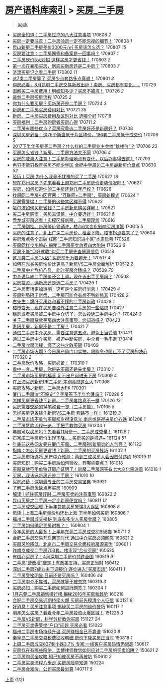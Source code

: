 [房产语料库索引](../../README.md)  > [买房_二手房](买房_二手房.md)
====
> [back](../README.md)

- [买房全知道：二手房过户的八大注意事项](http://jkwz.applinzi.com/ittc/6999459405844972560.html#%E4%B9%B0%E6%88%BF%E5%85%A8%E7%9F%A5%E9%81%93%EF%BC%9A%E4%BA%8C%E6%89%8B%E6%88%BF%E8%BF%87%E6%88%B7%E7%9A%84%E5%85%AB%E5%A4%A7%E6%B3%A8%E6%84%8F%E4%BA%8B%E9%A1%B9) 170808 *2* 
- [买房一定要注意！二手房验房一定不能忽视的细节！](http://jkwz.applinzi.com/ittc/6999401227782456336.html#%E4%B9%B0%E6%88%BF%E4%B8%80%E5%AE%9A%E8%A6%81%E6%B3%A8%E6%84%8F%EF%BC%81%E4%BA%8C%E6%89%8B%E6%88%BF%E9%AA%8C%E6%88%BF%E4%B8%80%E5%AE%9A%E4%B8%8D%E8%83%BD%E5%BF%BD%E8%A7%86%E7%9A%84%E7%BB%86%E8%8A%82%EF%BC%81) 170808 *1* 
- [昆山新房二手房差价3000元/㎡ 买房该怎么选？](http://jkwz.applinzi.com/ittc/6999198359620158480.html#%E6%98%86%E5%B1%B1%E6%96%B0%E6%88%BF%E4%BA%8C%E6%89%8B%E6%88%BF%E5%B7%AE%E4%BB%B73000%E5%85%83%2F%E3%8E%A1+%E4%B9%B0%E6%88%BF%E8%AF%A5%E6%80%8E%E4%B9%88%E9%80%89%EF%BC%9F) 170807 *15* 
- [买房要注意：二手房网签和备案是一回事吗？](http://jkwz.applinzi.com/ittc/6999104674450637841.html#%E4%B9%B0%E6%88%BF%E8%A6%81%E6%B3%A8%E6%84%8F%EF%BC%9A%E4%BA%8C%E6%89%8B%E6%88%BF%E7%BD%91%E7%AD%BE%E5%92%8C%E5%A4%87%E6%A1%88%E6%98%AF%E4%B8%80%E5%9B%9E%E4%BA%8B%E5%90%97%EF%BC%9F) 170807 *1* 
- [二手房砍价5大妙招 这样买房才更省钱！](http://jkwz.applinzi.com/ittc/6997637326766081040.html#%E4%BA%8C%E6%89%8B%E6%88%BF%E7%A0%8D%E4%BB%B75%E5%A4%A7%E5%A6%99%E6%8B%9B+%E8%BF%99%E6%A0%B7%E4%B9%B0%E6%88%BF%E6%89%8D%E6%9B%B4%E7%9C%81%E9%92%B1%EF%BC%81) 170803 *2* 
- [第一次在襄阳买房，到底买新房还是二手房？](http://jkwz.applinzi.com/ittc/6997622992530834449.html#%E7%AC%AC%E4%B8%80%E6%AC%A1%E5%9C%A8%E8%A5%84%E9%98%B3%E4%B9%B0%E6%88%BF%EF%BC%8C%E5%88%B0%E5%BA%95%E4%B9%B0%E6%96%B0%E6%88%BF%E8%BF%98%E6%98%AF%E4%BA%8C%E6%89%8B%E6%88%BF%EF%BC%9F) 170803 *7* 
- [济漂买房记之看二手房](http://jkwz.applinzi.com/ittc/6997135817984967697.html#%E6%B5%8E%E6%BC%82%E4%B9%B0%E6%88%BF%E8%AE%B0%E4%B9%8B%E7%9C%8B%E4%BA%8C%E6%89%8B%E6%88%BF) 170802 *11* 
- [这7类二手房算了 买房少点套路多点真诚！](http://jkwz.applinzi.com/ittc/6996759861466235920.html#%E8%BF%997%E7%B1%BB%E4%BA%8C%E6%89%8B%E6%88%BF%E7%AE%97%E4%BA%86+%E4%B9%B0%E6%88%BF%E5%B0%91%E7%82%B9%E5%A5%97%E8%B7%AF%E5%A4%9A%E7%82%B9%E7%9C%9F%E8%AF%9A%EF%BC%81) 170801 *3* 
- [购房必看，8月昆明二手房交易新政出炉！卖房、买房都有变化……](http://jkwz.applinzi.com/ittc/6995517898347774993.html#%E8%B4%AD%E6%88%BF%E5%BF%85%E7%9C%8B%EF%BC%8C8%E6%9C%88%E6%98%86%E6%98%8E%E4%BA%8C%E6%89%8B%E6%88%BF%E4%BA%A4%E6%98%93%E6%96%B0%E6%94%BF%E5%87%BA%E7%82%89%EF%BC%81%E5%8D%96%E6%88%BF%E3%80%81%E4%B9%B0%E6%88%BF%E9%83%BD%E6%9C%89%E5%8F%98%E5%8C%96%E2%80%A6%E2%80%A6) 170729  
- [图解买二手房费用！明细知多少？买房不被坑！](http://jkwz.applinzi.com/ittc/6994346300764849168.html#%E5%9B%BE%E8%A7%A3%E4%B9%B0%E4%BA%8C%E6%89%8B%E6%88%BF%E8%B4%B9%E7%94%A8%EF%BC%81%E6%98%8E%E7%BB%86%E7%9F%A5%E5%A4%9A%E5%B0%91%EF%BC%9F%E4%B9%B0%E6%88%BF%E4%B8%8D%E8%A2%AB%E5%9D%91%EF%BC%81) 170726 *2* 
- [最新二手房买房流程](http://jkwz.applinzi.com/ittc/6994245137306485777.html#%E6%9C%80%E6%96%B0%E4%BA%8C%E6%89%8B%E6%88%BF%E4%B9%B0%E6%88%BF%E6%B5%81%E7%A8%8B) 170725 *2* 
- [你为什么要买房？买新房还是二手房？](http://jkwz.applinzi.com/ittc/6993870056357102608.html#%E4%BD%A0%E4%B8%BA%E4%BB%80%E4%B9%88%E8%A6%81%E4%B9%B0%E6%88%BF%EF%BC%9F%E4%B9%B0%E6%96%B0%E6%88%BF%E8%BF%98%E6%98%AF%E4%BA%8C%E6%89%8B%E6%88%BF%EF%BC%9F) 170724 *3* 
- [新房和二手房买房费用对比](http://jkwz.applinzi.com/ittc/6992814914316796944.html#%E6%96%B0%E6%88%BF%E5%92%8C%E4%BA%8C%E6%89%8B%E6%88%BF%E4%B9%B0%E6%88%BF%E8%B4%B9%E7%94%A8%E5%AF%B9%E6%AF%94) 170721 *35* 
- [新房、二手房买房费用及区别对比 选哪个好](http://jkwz.applinzi.com/ittc/6991515029374239760.html#%E6%96%B0%E6%88%BF%E3%80%81%E4%BA%8C%E6%89%8B%E6%88%BF%E4%B9%B0%E6%88%BF%E8%B4%B9%E7%94%A8%E5%8F%8A%E5%8C%BA%E5%88%AB%E5%AF%B9%E6%AF%94+%E9%80%89%E5%93%AA%E4%B8%AA%E5%A5%BD) 170718  
- [买房福利：二手房购房者买房心得](http://jkwz.applinzi.com/ittc/6989146619583661073.html#%E4%B9%B0%E6%88%BF%E7%A6%8F%E5%88%A9%EF%BC%9A%E4%BA%8C%E6%89%8B%E6%88%BF%E8%B4%AD%E6%88%BF%E8%80%85%E4%B9%B0%E6%88%BF%E5%BF%83%E5%BE%97) 170711 *2* 
- [二手房有哪些优点？买房究竟选二手房好还是新房好？](http://jkwz.applinzi.com/ittc/6987941845295170565.html#%E4%BA%8C%E6%89%8B%E6%88%BF%E6%9C%89%E5%93%AA%E4%BA%9B%E4%BC%98%E7%82%B9%EF%BC%9F%E4%B9%B0%E6%88%BF%E7%A9%B6%E7%AB%9F%E9%80%89%E4%BA%8C%E6%89%8B%E6%88%BF%E5%A5%BD%E8%BF%98%E6%98%AF%E6%96%B0%E6%88%BF%E5%A5%BD%EF%BC%9F) 170708  
- [深圳买房必备：这76个新盘低于片区均价，186套二手房低于成交价](http://jkwz.applinzi.com/ittc/6987237308494251013.html#%E6%B7%B1%E5%9C%B3%E4%B9%B0%E6%88%BF%E5%BF%85%E5%A4%87%EF%BC%9A%E8%BF%9976%E4%B8%AA%E6%96%B0%E7%9B%98%E4%BD%8E%E4%BA%8E%E7%89%87%E5%8C%BA%E5%9D%87%E4%BB%B7%EF%BC%8C186%E5%A5%97%E4%BA%8C%E6%89%8B%E6%88%BF%E4%BD%8E%E4%BA%8E%E6%88%90%E4%BA%A4%E4%BB%B7) 170706 *5* 
- [2017下半年买房买二手房？什么样的二手房业主会给“跳楼价”？](http://jkwz.applinzi.com/ittc/6987121915427554321.html#2017%E4%B8%8B%E5%8D%8A%E5%B9%B4%E4%B9%B0%E6%88%BF%E4%B9%B0%E4%BA%8C%E6%89%8B%E6%88%BF%EF%BC%9F%E4%BB%80%E4%B9%88%E6%A0%B7%E7%9A%84%E4%BA%8C%E6%89%8B%E6%88%BF%E4%B8%9A%E4%B8%BB%E4%BC%9A%E7%BB%99%E2%80%9C%E8%B7%B3%E6%A5%BC%E4%BB%B7%E2%80%9D%EF%BC%9F) 170706 *23* 
- [买房怎么省钱？新房、二手房方法大不同](http://jkwz.applinzi.com/ittc/6987092567374955536.html#%E4%B9%B0%E6%88%BF%E6%80%8E%E4%B9%88%E7%9C%81%E9%92%B1%EF%BC%9F%E6%96%B0%E6%88%BF%E3%80%81%E4%BA%8C%E6%89%8B%E6%88%BF%E6%96%B9%E6%B3%95%E5%A4%A7%E4%B8%8D%E5%90%8C) 170706 *4* 
- [买房的威海人注意！二手房办理地点有变化，以后办事得去这儿](http://jkwz.applinzi.com/ittc/6986084845259064325.html#%E4%B9%B0%E6%88%BF%E7%9A%84%E5%A8%81%E6%B5%B7%E4%BA%BA%E6%B3%A8%E6%84%8F%EF%BC%81%E4%BA%8C%E6%89%8B%E6%88%BF%E5%8A%9E%E7%90%86%E5%9C%B0%E7%82%B9%E6%9C%89%E5%8F%98%E5%8C%96%EF%BC%8C%E4%BB%A5%E5%90%8E%E5%8A%9E%E4%BA%8B%E5%BE%97%E5%8E%BB%E8%BF%99%E5%84%BF) 170703  
- [再穷不能穷教育买房不能少学区 合肥中学周边二手房最新房价盘点](http://jkwz.applinzi.com/ittc/6985007510061581317.html#%E5%86%8D%E7%A9%B7%E4%B8%8D%E8%83%BD%E7%A9%B7%E6%95%99%E8%82%B2%E4%B9%B0%E6%88%BF%E4%B8%8D%E8%83%BD%E5%B0%91%E5%AD%A6%E5%8C%BA+%E5%90%88%E8%82%A5%E4%B8%AD%E5%AD%A6%E5%91%A8%E8%BE%B9%E4%BA%8C%E6%89%8B%E6%88%BF%E6%9C%80%E6%96%B0%E6%88%BF%E4%BB%B7%E7%9B%98%E7%82%B9) 170630 *52* 
- [经历丨买房 为什么我毫不犹豫的买了二手房](http://jkwz.applinzi.com/ittc/6983793974056584196.html#%E7%BB%8F%E5%8E%86%E4%B8%A8%E4%B9%B0%E6%88%BF+%E4%B8%BA%E4%BB%80%E4%B9%88%E6%88%91%E6%AF%AB%E4%B8%8D%E7%8A%B9%E8%B1%AB%E7%9A%84%E4%B9%B0%E4%BA%86%E4%BA%8C%E6%89%8B%E6%88%BF) 170627 *18* 
- [想在郑州买房？先来看看上周郑州二手房房价走势情况吧！](http://jkwz.applinzi.com/ittc/6983781991513064452.html#%E6%83%B3%E5%9C%A8%E9%83%91%E5%B7%9E%E4%B9%B0%E6%88%BF%EF%BC%9F%E5%85%88%E6%9D%A5%E7%9C%8B%E7%9C%8B%E4%B8%8A%E5%91%A8%E9%83%91%E5%B7%9E%E4%BA%8C%E6%89%8B%E6%88%BF%E6%88%BF%E4%BB%B7%E8%B5%B0%E5%8A%BF%E6%83%85%E5%86%B5%E5%90%A7%EF%BC%81) 170627  
- [买房，如何知道你的二手房还剩几年产权？](http://jkwz.applinzi.com/ittc/6983513167379301380.html#%E4%B9%B0%E6%88%BF%EF%BC%8C%E5%A6%82%E4%BD%95%E7%9F%A5%E9%81%93%E4%BD%A0%E7%9A%84%E4%BA%8C%E6%89%8B%E6%88%BF%E8%BF%98%E5%89%A9%E5%87%A0%E5%B9%B4%E4%BA%A7%E6%9D%83%EF%BC%9F) 170626  
- [找房网二手房小区官网：“互联网+二手房”，买房新模式](http://jkwz.applinzi.com/ittc/6982799528108229636.html#%E6%89%BE%E6%88%BF%E7%BD%91%E4%BA%8C%E6%89%8B%E6%88%BF%E5%B0%8F%E5%8C%BA%E5%AE%98%E7%BD%91%EF%BC%9A%E2%80%9C%E4%BA%92%E8%81%94%E7%BD%91%2B%E4%BA%8C%E6%89%8B%E6%88%BF%E2%80%9D%EF%BC%8C%E4%B9%B0%E6%88%BF%E6%96%B0%E6%A8%A1%E5%BC%8F) 170624 *1* 
- [买房需警惕！二手房的这些禁区碰不得](http://jkwz.applinzi.com/ittc/6982037358340736004.html#%E4%B9%B0%E6%88%BF%E9%9C%80%E8%AD%A6%E6%83%95%EF%BC%81%E4%BA%8C%E6%89%8B%E6%88%BF%E7%9A%84%E8%BF%99%E4%BA%9B%E7%A6%81%E5%8C%BA%E7%A2%B0%E4%B8%8D%E5%BE%97) 170622  
- [哈尔滨如何买房省钱？二手房新房购买详解！](http://jkwz.applinzi.com/ittc/6981689291364107269.html#%E5%93%88%E5%B0%94%E6%BB%A8%E5%A6%82%E4%BD%95%E4%B9%B0%E6%88%BF%E7%9C%81%E9%92%B1%EF%BC%9F%E4%BA%8C%E6%89%8B%E6%88%BF%E6%96%B0%E6%88%BF%E8%B4%AD%E4%B9%B0%E8%AF%A6%E8%A7%A3%EF%BC%81) 170621  
- [买二手房感悟：买房需谨慎，中介要选好！](http://jkwz.applinzi.com/ittc/6981632419491742725.html#%E4%B9%B0%E4%BA%8C%E6%89%8B%E6%88%BF%E6%84%9F%E6%82%9F%EF%BC%9A%E4%B9%B0%E6%88%BF%E9%9C%80%E8%B0%A8%E6%85%8E%EF%BC%8C%E4%B8%AD%E4%BB%8B%E8%A6%81%E9%80%89%E5%A5%BD%EF%BC%81) 170621 *6* 
- [盘龙城买房必看！实探区域新房、二手房现状](http://jkwz.applinzi.com/ittc/6979708979042059268.html#%E7%9B%98%E9%BE%99%E5%9F%8E%E4%B9%B0%E6%88%BF%E5%BF%85%E7%9C%8B%EF%BC%81%E5%AE%9E%E6%8E%A2%E5%8C%BA%E5%9F%9F%E6%96%B0%E6%88%BF%E3%80%81%E4%BA%8C%E6%89%8B%E6%88%BF%E7%8E%B0%E7%8A%B6) 170616  
- [二手房倒挂、新房降价领销许，楼市6大变化影响买房决策](http://jkwz.applinzi.com/ittc/6979386356328301572.html#%E4%BA%8C%E6%89%8B%E6%88%BF%E5%80%92%E6%8C%82%E3%80%81%E6%96%B0%E6%88%BF%E9%99%8D%E4%BB%B7%E9%A2%86%E9%94%80%E8%AE%B8%EF%BC%8C%E6%A5%BC%E5%B8%826%E5%A4%A7%E5%8F%98%E5%8C%96%E5%BD%B1%E5%93%8D%E4%B9%B0%E6%88%BF%E5%86%B3%E7%AD%96) 170615 *5* 
- [买房的注意了，北上广深二手房价、租金下降，楼市拐点要来了？](http://jkwz.applinzi.com/ittc/6975302499152954373.html#%E4%B9%B0%E6%88%BF%E7%9A%84%E6%B3%A8%E6%84%8F%E4%BA%86%EF%BC%8C%E5%8C%97%E4%B8%8A%E5%B9%BF%E6%B7%B1%E4%BA%8C%E6%89%8B%E6%88%BF%E4%BB%B7%E3%80%81%E7%A7%9F%E9%87%91%E4%B8%8B%E9%99%8D%EF%BC%8C%E6%A5%BC%E5%B8%82%E6%8B%90%E7%82%B9%E8%A6%81%E6%9D%A5%E4%BA%86%EF%BC%9F) 170604  
- [买房难点各个击破 红网“二手房知识进小区”本周启幕](http://jkwz.applinzi.com/ittc/6971969884975006725.html#%E4%B9%B0%E6%88%BF%E9%9A%BE%E7%82%B9%E5%90%84%E4%B8%AA%E5%87%BB%E7%A0%B4+%E7%BA%A2%E7%BD%91%E2%80%9C%E4%BA%8C%E6%89%8B%E6%88%BF%E7%9F%A5%E8%AF%86%E8%BF%9B%E5%B0%8F%E5%8C%BA%E2%80%9D%E6%9C%AC%E5%91%A8%E5%90%AF%E5%B9%95) 170526  
- [买房同样步步惊心 揭秘二手房买卖收费四大陷阱](http://jkwz.applinzi.com/ittc/6971895277861471237.html#%E4%B9%B0%E6%88%BF%E5%90%8C%E6%A0%B7%E6%AD%A5%E6%AD%A5%E6%83%8A%E5%BF%83+%E6%8F%AD%E7%A7%98%E4%BA%8C%E6%89%8B%E6%88%BF%E4%B9%B0%E5%8D%96%E6%94%B6%E8%B4%B9%E5%9B%9B%E5%A4%A7%E9%99%B7%E9%98%B1) 170526 *6* 
- [买房不能“见好就收”购买二手房先查房源信息](http://jkwz.applinzi.com/ittc/6968932567238575108.html#%E4%B9%B0%E6%88%BF%E4%B8%8D%E8%83%BD%E2%80%9C%E8%A7%81%E5%A5%BD%E5%B0%B1%E6%94%B6%E2%80%9D%E8%B4%AD%E4%B9%B0%E4%BA%8C%E6%89%8B%E6%88%BF%E5%85%88%E6%9F%A5%E6%88%BF%E6%BA%90%E4%BF%A1%E6%81%AF) 170518  
- [这几类二手房“大凶” 买房前千万要避开！](http://jkwz.applinzi.com/ittc/6968653207092855813.html#%E8%BF%99%E5%87%A0%E7%B1%BB%E4%BA%8C%E6%89%8B%E6%88%BF%E2%80%9C%E5%A4%A7%E5%87%B6%E2%80%9D+%E4%B9%B0%E6%88%BF%E5%89%8D%E5%8D%83%E4%B8%87%E8%A6%81%E9%81%BF%E5%BC%80%EF%BC%81) 170517 *4* 
- [如何在光谷买房性价比更高？新房VS二手房全面解析](http://jkwz.applinzi.com/ittc/6966721126079136773.html#%E5%A6%82%E4%BD%95%E5%9C%A8%E5%85%89%E8%B0%B7%E4%B9%B0%E6%88%BF%E6%80%A7%E4%BB%B7%E6%AF%94%E6%9B%B4%E9%AB%98%EF%BC%9F%E6%96%B0%E6%88%BFVS%E4%BA%8C%E6%89%8B%E6%88%BF%E5%85%A8%E9%9D%A2%E8%A7%A3%E6%9E%90) 170512 *2* 
- [二手房中介危机凸显，此时买房合适吗？](http://jkwz.applinzi.com/ittc/6965644822009349124.html#%E4%BA%8C%E6%89%8B%E6%88%BF%E4%B8%AD%E4%BB%8B%E5%8D%B1%E6%9C%BA%E5%87%B8%E6%98%BE%EF%BC%8C%E6%AD%A4%E6%97%B6%E4%B9%B0%E6%88%BF%E5%90%88%E9%80%82%E5%90%97%EF%BC%9F) 170509 *70* 
- [中介说年底二手房价还会上调，现在该出手买房吗？](http://jkwz.applinzi.com/ittc/6963366330295124997.html#%E4%B8%AD%E4%BB%8B%E8%AF%B4%E5%B9%B4%E5%BA%95%E4%BA%8C%E6%89%8B%E6%88%BF%E4%BB%B7%E8%BF%98%E4%BC%9A%E4%B8%8A%E8%B0%83%EF%BC%8C%E7%8E%B0%E5%9C%A8%E8%AF%A5%E5%87%BA%E6%89%8B%E4%B9%B0%E6%88%BF%E5%90%97%EF%BC%9F) 170503  
- [买房投资，选新房还是选二手房？](http://jkwz.applinzi.com/ittc/6962067949945881605.html#%E4%B9%B0%E6%88%BF%E6%8A%95%E8%B5%84%EF%BC%8C%E9%80%89%E6%96%B0%E6%88%BF%E8%BF%98%E6%98%AF%E9%80%89%E4%BA%8C%E6%89%8B%E6%88%BF%EF%BC%9F) 170429 *1* 
- [二手房市场更加透明！这可是个买房好消息！](http://jkwz.applinzi.com/ittc/6961975836142994436.html#%E4%BA%8C%E6%89%8B%E6%88%BF%E5%B8%82%E5%9C%BA%E6%9B%B4%E5%8A%A0%E9%80%8F%E6%98%8E%EF%BC%81%E8%BF%99%E5%8F%AF%E6%98%AF%E4%B8%AA%E4%B9%B0%E6%88%BF%E5%A5%BD%E6%B6%88%E6%81%AF%EF%BC%81) 170429 *4* 
- [买房别局限于新盘，二手房可能会有想不到的惊喜](http://jkwz.applinzi.com/ittc/6961681552776889348.html#%E4%B9%B0%E6%88%BF%E5%88%AB%E5%B1%80%E9%99%90%E4%BA%8E%E6%96%B0%E7%9B%98%EF%BC%8C%E4%BA%8C%E6%89%8B%E6%88%BF%E5%8F%AF%E8%83%BD%E4%BC%9A%E6%9C%89%E6%83%B3%E4%B8%8D%E5%88%B0%E7%9A%84%E6%83%8A%E5%96%9C) 170428 *2* 
- [右先生：爆肝买房路和看不懂的二手房新政](http://jkwz.applinzi.com/ittc/6961628514682930181.html#%E5%8F%B3%E5%85%88%E7%94%9F%EF%BC%9A%E7%88%86%E8%82%9D%E4%B9%B0%E6%88%BF%E8%B7%AF%E5%92%8C%E7%9C%8B%E4%B8%8D%E6%87%82%E7%9A%84%E4%BA%8C%E6%89%8B%E6%88%BF%E6%96%B0%E6%94%BF) 170428 *1* 
- [楼市变天，现在买房要格外注意二手房的一些陷阱](http://jkwz.applinzi.com/ittc/6961221590925706244.html#%E6%A5%BC%E5%B8%82%E5%8F%98%E5%A4%A9%EF%BC%8C%E7%8E%B0%E5%9C%A8%E4%B9%B0%E6%88%BF%E8%A6%81%E6%A0%BC%E5%A4%96%E6%B3%A8%E6%84%8F%E4%BA%8C%E6%89%8B%E6%88%BF%E7%9A%84%E4%B8%80%E4%BA%9B%E9%99%B7%E9%98%B1) 170427  
- [租房或者买房被二手房中介坑了，怎么投诉二手房中介？](http://jkwz.applinzi.com/ittc/6959835775494521861.html#%E7%A7%9F%E6%88%BF%E6%88%96%E8%80%85%E4%B9%B0%E6%88%BF%E8%A2%AB%E4%BA%8C%E6%89%8B%E6%88%BF%E4%B8%AD%E4%BB%8B%E5%9D%91%E4%BA%86%EF%BC%8C%E6%80%8E%E4%B9%88%E6%8A%95%E8%AF%89%E4%BA%8C%E6%89%8B%E6%88%BF%E4%B8%AD%E4%BB%8B%EF%BC%9F) 170424 *3* 
- [关于二手房贷款买房四大注意事项，您知道吗？](http://jkwz.applinzi.com/ittc/6959117850122912773.html#%E5%85%B3%E4%BA%8E%E4%BA%8C%E6%89%8B%E6%88%BF%E8%B4%B7%E6%AC%BE%E4%B9%B0%E6%88%BF%E5%9B%9B%E5%A4%A7%E6%B3%A8%E6%84%8F%E4%BA%8B%E9%A1%B9%EF%BC%8C%E6%82%A8%E7%9F%A5%E9%81%93%E5%90%97%EF%BC%9F) 170423  
- [贵阳买房，新房还是二手房？](http://jkwz.applinzi.com/ittc/6959098486384493573.html#%E8%B4%B5%E9%98%B3%E4%B9%B0%E6%88%BF%EF%BC%8C%E6%96%B0%E6%88%BF%E8%BF%98%E6%98%AF%E4%BA%8C%E6%89%8B%E6%88%BF%EF%BC%9F) 170421 *7* 
- [通过二手房中介买房，需要注意这五点，避免上当受骗](http://jkwz.applinzi.com/ittc/6959017129192981509.html#%E9%80%9A%E8%BF%87%E4%BA%8C%E6%89%8B%E6%88%BF%E4%B8%AD%E4%BB%8B%E4%B9%B0%E6%88%BF%EF%BC%8C%E9%9C%80%E8%A6%81%E6%B3%A8%E6%84%8F%E8%BF%99%E4%BA%94%E7%82%B9%EF%BC%8C%E9%81%BF%E5%85%8D%E4%B8%8A%E5%BD%93%E5%8F%97%E9%AA%97) 170421  
- [通过二手房中介买房，被迫中断买房，中介费一毛不退](http://jkwz.applinzi.com/ittc/6956420017519330309.html#%E9%80%9A%E8%BF%87%E4%BA%8C%E6%89%8B%E6%88%BF%E4%B8%AD%E4%BB%8B%E4%B9%B0%E6%88%BF%EF%BC%8C%E8%A2%AB%E8%BF%AB%E4%B8%AD%E6%96%AD%E4%B9%B0%E6%88%BF%EF%BC%8C%E4%B8%AD%E4%BB%8B%E8%B4%B9%E4%B8%80%E6%AF%9B%E4%B8%8D%E9%80%80) 170414  
- [二手房收房流程，懂了这些才敢买房](http://jkwz.applinzi.com/ittc/6954442194718032901.html#%E4%BA%8C%E6%89%8B%E6%88%BF%E6%94%B6%E6%88%BF%E6%B5%81%E7%A8%8B%EF%BC%8C%E6%87%82%E4%BA%86%E8%BF%99%E4%BA%9B%E6%89%8D%E6%95%A2%E4%B9%B0%E6%88%BF) 170409  
- [二手房市场火爆？今日房产局门口实拍，限购令也阻止不了买房的决心](http://jkwz.applinzi.com/ittc/6947161133181060100.html#%E4%BA%8C%E6%89%8B%E6%88%BF%E5%B8%82%E5%9C%BA%E7%81%AB%E7%88%86%EF%BC%9F%E4%BB%8A%E6%97%A5%E6%88%BF%E4%BA%A7%E5%B1%80%E9%97%A8%E5%8F%A3%E5%AE%9E%E6%8B%8D%EF%BC%8C%E9%99%90%E8%B4%AD%E4%BB%A4%E4%B9%9F%E9%98%BB%E6%AD%A2%E4%B8%8D%E4%BA%86%E4%B9%B0%E6%88%BF%E7%9A%84%E5%86%B3%E5%BF%83) 170320 *2* 
- [二手房砍价攻略，买房必备！](http://jkwz.applinzi.com/ittc/6943493489617798148.html#%E4%BA%8C%E6%89%8B%E6%88%BF%E7%A0%8D%E4%BB%B7%E6%94%BB%E7%95%A5%EF%BC%8C%E4%B9%B0%E6%88%BF%E5%BF%85%E5%A4%87%EF%BC%81) 170310 *1* 
- [看中一套二手房，你是先买房还是先卖房？](http://jkwz.applinzi.com/ittc/6943429802274063364.html#%E7%9C%8B%E4%B8%AD%E4%B8%80%E5%A5%97%E4%BA%8C%E6%89%8B%E6%88%BF%EF%BC%8C%E4%BD%A0%E6%98%AF%E5%85%88%E4%B9%B0%E6%88%BF%E8%BF%98%E6%98%AF%E5%85%88%E5%8D%96%E6%88%BF%EF%BC%9F) 170310 *1* 
- [二手房市场买房的福音 足不出户阅进天下房](http://jkwz.applinzi.com/ittc/6942965864931525636.html#%E4%BA%8C%E6%89%8B%E6%88%BF%E5%B8%82%E5%9C%BA%E4%B9%B0%E6%88%BF%E7%9A%84%E7%A6%8F%E9%9F%B3+%E8%B6%B3%E4%B8%8D%E5%87%BA%E6%88%B7%E9%98%85%E8%BF%9B%E5%A4%A9%E4%B8%8B%E6%88%BF) 170309 *4* 
- [在上海买房新房PK二手房 差别竟然这么大](http://jkwz.applinzi.com/ittc/6942626431074042884.html#%E5%9C%A8%E4%B8%8A%E6%B5%B7%E4%B9%B0%E6%88%BF%E6%96%B0%E6%88%BFPK%E4%BA%8C%E6%89%8B%E6%88%BF+%E5%B7%AE%E5%88%AB%E7%AB%9F%E7%84%B6%E8%BF%99%E4%B9%88%E5%A4%A7) 170308  
- [买房攻略之新房、二手房大PK](http://jkwz.applinzi.com/ittc/6940089376292996101.html#%E4%B9%B0%E6%88%BF%E6%94%BB%E7%95%A5%E4%B9%8B%E6%96%B0%E6%88%BF%E3%80%81%E4%BA%8C%E6%89%8B%E6%88%BF%E5%A4%A7PK) 170301  
- [厦门二手房价“不稳定”？买房等下半年合适吗？](http://jkwz.applinzi.com/ittc/6939625673680487428.html#%E5%8E%A6%E9%97%A8%E4%BA%8C%E6%89%8B%E6%88%BF%E4%BB%B7%E2%80%9C%E4%B8%8D%E7%A8%B3%E5%AE%9A%E2%80%9D%EF%BC%9F%E4%B9%B0%E6%88%BF%E7%AD%89%E4%B8%8B%E5%8D%8A%E5%B9%B4%E5%90%88%E9%80%82%E5%90%97%EF%BC%9F) 170228 *5* 
- [怎样买房更省钱？新房、二手房套路真不一样](http://jkwz.applinzi.com/ittc/6925287255047668741.html#%E6%80%8E%E6%A0%B7%E4%B9%B0%E6%88%BF%E6%9B%B4%E7%9C%81%E9%92%B1%EF%BC%9F%E6%96%B0%E6%88%BF%E3%80%81%E4%BA%8C%E6%89%8B%E6%88%BF%E5%A5%97%E8%B7%AF%E7%9C%9F%E4%B8%8D%E4%B8%80%E6%A0%B7) 170126 *12* 
- [买房需要交纳的14笔税费一览（二手房篇）](http://jkwz.applinzi.com/ittc/6919697680522839044.html#%E4%B9%B0%E6%88%BF%E9%9C%80%E8%A6%81%E4%BA%A4%E7%BA%B3%E7%9A%8414%E7%AC%94%E7%A8%8E%E8%B4%B9%E4%B8%80%E8%A7%88%EF%BC%88%E4%BA%8C%E6%89%8B%E6%88%BF%E7%AF%87%EF%BC%89) 170105 *5* 
- [怎样买房更省钱？新房VS二手房 套路不一样！](http://jkwz.applinzi.com/ittc/6913269745775543300.html#%E6%80%8E%E6%A0%B7%E4%B9%B0%E6%88%BF%E6%9B%B4%E7%9C%81%E9%92%B1%EF%BC%9F%E6%96%B0%E6%88%BFVS%E4%BA%8C%E6%89%8B%E6%88%BF+%E5%A5%97%E8%B7%AF%E4%B8%8D%E4%B8%80%E6%A0%B7%EF%BC%81) 161219 *3* 
- [二手房市场不景气买房都变得没意义 南京或将迎来量价齐跌](http://jkwz.applinzi.com/ittc/6909278236684321797.html#%E4%BA%8C%E6%89%8B%E6%88%BF%E5%B8%82%E5%9C%BA%E4%B8%8D%E6%99%AF%E6%B0%94%E4%B9%B0%E6%88%BF%E9%83%BD%E5%8F%98%E5%BE%97%E6%B2%A1%E6%84%8F%E4%B9%89+%E5%8D%97%E4%BA%AC%E6%88%96%E5%B0%86%E8%BF%8E%E6%9D%A5%E9%87%8F%E4%BB%B7%E9%BD%90%E8%B7%8C) 161208 *1* 
- [二手房贷款流程一览，手把手教你买房](http://jkwz.applinzi.com/ittc/6907709030029329412.html#%E4%BA%8C%E6%89%8B%E6%88%BF%E8%B4%B7%E6%AC%BE%E6%B5%81%E7%A8%8B%E4%B8%80%E8%A7%88%EF%BC%8C%E6%89%8B%E6%8A%8A%E6%89%8B%E6%95%99%E4%BD%A0%E4%B9%B0%E6%88%BF) 161204 *1* 
- [年前可以买房吗？先看看11月份一、二手房成交量！](http://jkwz.applinzi.com/ittc/6905501493892744197.html#%E5%B9%B4%E5%89%8D%E5%8F%AF%E4%BB%A5%E4%B9%B0%E6%88%BF%E5%90%97%EF%BC%9F%E5%85%88%E7%9C%8B%E7%9C%8B11%E6%9C%88%E4%BB%BD%E4%B8%80%E3%80%81%E4%BA%8C%E6%89%8B%E6%88%BF%E6%88%90%E4%BA%A4%E9%87%8F%EF%BC%81) 161128 *1* 
- [石家庄二手房房价出现下降……买房买的是机遇~](http://jkwz.applinzi.com/ittc/6904057889458488325.html#%E7%9F%B3%E5%AE%B6%E5%BA%84%E4%BA%8C%E6%89%8B%E6%88%BF%E6%88%BF%E4%BB%B7%E5%87%BA%E7%8E%B0%E4%B8%8B%E9%99%8D%E2%80%A6%E2%80%A6%E4%B9%B0%E6%88%BF%E4%B9%B0%E7%9A%84%E6%98%AF%E6%9C%BA%E9%81%87%7E) 161124 *51* 
- [年底前这些网友要在厦门买房，二手房PK新房谁的人气高？](http://jkwz.applinzi.com/ittc/6903601313140442116.html#%E5%B9%B4%E5%BA%95%E5%89%8D%E8%BF%99%E4%BA%9B%E7%BD%91%E5%8F%8B%E8%A6%81%E5%9C%A8%E5%8E%A6%E9%97%A8%E4%B9%B0%E6%88%BF%EF%BC%8C%E4%BA%8C%E6%89%8B%E6%88%BFPK%E6%96%B0%E6%88%BF%E8%B0%81%E7%9A%84%E4%BA%BA%E6%B0%94%E9%AB%98%EF%BC%9F) 161123  
- [指南：怎么买房更省钱？新房、二手房的买房技巧](http://jkwz.applinzi.com/ittc/6895819251335562245.html#%E6%8C%87%E5%8D%97%EF%BC%9A%E6%80%8E%E4%B9%88%E4%B9%B0%E6%88%BF%E6%9B%B4%E7%9C%81%E9%92%B1%EF%BC%9F%E6%96%B0%E6%88%BF%E3%80%81%E4%BA%8C%E6%89%8B%E6%88%BF%E7%9A%84%E4%B9%B0%E6%88%BF%E6%8A%80%E5%B7%A7) 161102 *1* 
- [二手房市场遇冷 房产中介预测：两到三成买房人会因首付违约](http://jkwz.applinzi.com/ittc/6890650194512708613.html#%E4%BA%8C%E6%89%8B%E6%88%BF%E5%B8%82%E5%9C%BA%E9%81%87%E5%86%B7+%E6%88%BF%E4%BA%A7%E4%B8%AD%E4%BB%8B%E9%A2%84%E6%B5%8B%EF%BC%9A%E4%B8%A4%E5%88%B0%E4%B8%89%E6%88%90%E4%B9%B0%E6%88%BF%E4%BA%BA%E4%BC%9A%E5%9B%A0%E9%A6%96%E4%BB%98%E8%BF%9D%E7%BA%A6) 161019 *11* 
- [买房知识：购买二手房后如何验收，有哪些要点？](http://jkwz.applinzi.com/ittc/6890383824470410244.html#%E4%B9%B0%E6%88%BF%E7%9F%A5%E8%AF%86%EF%BC%9A%E8%B4%AD%E4%B9%B0%E4%BA%8C%E6%89%8B%E6%88%BF%E5%90%8E%E5%A6%82%E4%BD%95%E9%AA%8C%E6%94%B6%EF%BC%8C%E6%9C%89%E5%93%AA%E4%BA%9B%E8%A6%81%E7%82%B9%EF%BC%9F) 161018  
- [买房贷款不用单独开房产证明了！新房二手房网签有七大变化需注意](http://jkwz.applinzi.com/ittc/6890239289912198149.html#%E4%B9%B0%E6%88%BF%E8%B4%B7%E6%AC%BE%E4%B8%8D%E7%94%A8%E5%8D%95%E7%8B%AC%E5%BC%80%E6%88%BF%E4%BA%A7%E8%AF%81%E6%98%8E%E4%BA%86%EF%BC%81%E6%96%B0%E6%88%BF%E4%BA%8C%E6%89%8B%E6%88%BF%E7%BD%91%E7%AD%BE%E6%9C%89%E4%B8%83%E5%A4%A7%E5%8F%98%E5%8C%96%E9%9C%80%E6%B3%A8%E6%84%8F) 161018 *1* 
- [买房，我该选新房还是二手房？](http://jkwz.applinzi.com/ittc/6887306368184222725.html#%E4%B9%B0%E6%88%BF%EF%BC%8C%E6%88%91%E8%AF%A5%E9%80%89%E6%96%B0%E6%88%BF%E8%BF%98%E6%98%AF%E4%BA%8C%E6%89%8B%E6%88%BF%EF%BC%9F) 161010 *10* 
- [买房必备！深圳最专业的二手房交易宝典](http://jkwz.applinzi.com/ittc/6880250872352736261.html#%E4%B9%B0%E6%88%BF%E5%BF%85%E5%A4%87%EF%BC%81%E6%B7%B1%E5%9C%B3%E6%9C%80%E4%B8%93%E4%B8%9A%E7%9A%84%E4%BA%8C%E6%89%8B%E6%88%BF%E4%BA%A4%E6%98%93%E5%AE%9D%E5%85%B8) 160921  
- [了解二手房优缺点再买房](http://jkwz.applinzi.com/ittc/6875812209149608965.html#%E4%BA%86%E8%A7%A3%E4%BA%8C%E6%89%8B%E6%88%BF%E4%BC%98%E7%BC%BA%E7%82%B9%E5%86%8D%E4%B9%B0%E6%88%BF) 160909  
- [解读 | 抓住买房好时 二手房买卖的注意事项](http://jkwz.applinzi.com/ittc/6868432008312783876.html#%E8%A7%A3%E8%AF%BB+%7C+%E6%8A%93%E4%BD%8F%E4%B9%B0%E6%88%BF%E5%A5%BD%E6%97%B6+%E4%BA%8C%E6%89%8B%E6%88%BF%E4%B9%B0%E5%8D%96%E7%9A%84%E6%B3%A8%E6%84%8F%E4%BA%8B%E9%A1%B9) 160822 *2* 
- [昆山买房之二手房一定比新房便宜吗？](http://jkwz.applinzi.com/ittc/6864777632536855557.html#%E6%98%86%E5%B1%B1%E4%B9%B0%E6%88%BF%E4%B9%8B%E4%BA%8C%E6%89%8B%E6%88%BF%E4%B8%80%E5%AE%9A%E6%AF%94%E6%96%B0%E6%88%BF%E4%BE%BF%E5%AE%9C%E5%90%97%EF%BC%9F) 160811 *12* 
- [二手房成交回暖 下半年贷款买房警惕3大误区](http://jkwz.applinzi.com/ittc/6864003891783533573.html#%E4%BA%8C%E6%89%8B%E6%88%BF%E6%88%90%E4%BA%A4%E5%9B%9E%E6%9A%96+%E4%B8%8B%E5%8D%8A%E5%B9%B4%E8%B4%B7%E6%AC%BE%E4%B9%B0%E6%88%BF%E8%AD%A6%E6%83%953%E5%A4%A7%E8%AF%AF%E5%8C%BA) 160808 *8* 
- [房读 | 上海二手房量价均环比上涨 下半年如何买房](http://jkwz.applinzi.com/ittc/6862937749212103685.html#%E6%88%BF%E8%AF%BB+%7C+%E4%B8%8A%E6%B5%B7%E4%BA%8C%E6%89%8B%E6%88%BF%E9%87%8F%E4%BB%B7%E5%9D%87%E7%8E%AF%E6%AF%94%E4%B8%8A%E6%B6%A8+%E4%B8%8B%E5%8D%8A%E5%B9%B4%E5%A6%82%E4%BD%95%E4%B9%B0%E6%88%BF) 160806 *1* 
- [福州二手房成交揭秘 到底有多少人买房卖房？](http://jkwz.applinzi.com/ittc/6862929766423987205.html#%E7%A6%8F%E5%B7%9E%E4%BA%8C%E6%89%8B%E6%88%BF%E6%88%90%E4%BA%A4%E6%8F%AD%E7%A7%98+%E5%88%B0%E5%BA%95%E6%9C%89%E5%A4%9A%E5%B0%91%E4%BA%BA%E4%B9%B0%E6%88%BF%E5%8D%96%E6%88%BF%EF%BC%9F) 160805  
- [二手房如何确定买房时机？！](http://jkwz.applinzi.com/ittc/6862608374562292741.html#%E4%BA%8C%E6%89%8B%E6%88%BF%E5%A6%82%E4%BD%95%E7%A1%AE%E5%AE%9A%E4%B9%B0%E6%88%BF%E6%97%B6%E6%9C%BA%EF%BC%9F%EF%BC%81) 160804 *1* 
- [今年买房的人最多！上半年东莞二手房成交31958套](http://jkwz.applinzi.com/ittc/6853531942355731461.html#%E4%BB%8A%E5%B9%B4%E4%B9%B0%E6%88%BF%E7%9A%84%E4%BA%BA%E6%9C%80%E5%A4%9A%EF%BC%81%E4%B8%8A%E5%8D%8A%E5%B9%B4%E4%B8%9C%E8%8E%9E%E4%BA%8C%E6%89%8B%E6%88%BF%E6%88%90%E4%BA%A431958%E5%A5%97) 160711 *2* 
- [合肥二手房交易开启网签时代 通过中介买房必须网签](http://jkwz.applinzi.com/ittc/6846319275182392325.html#%E5%90%88%E8%82%A5%E4%BA%8C%E6%89%8B%E6%88%BF%E4%BA%A4%E6%98%93%E5%BC%80%E5%90%AF%E7%BD%91%E7%AD%BE%E6%97%B6%E4%BB%A3+%E9%80%9A%E8%BF%87%E4%B8%AD%E4%BB%8B%E4%B9%B0%E6%88%BF%E5%BF%85%E9%A1%BB%E7%BD%91%E7%AD%BE) 160621 *2* 
- [买房风险降低，北京市二手房交易全面核验房源真伪](http://jkwz.applinzi.com/ittc/6838839378423841797.html#%E4%B9%B0%E6%88%BF%E9%A3%8E%E9%99%A9%E9%99%8D%E4%BD%8E%EF%BC%8C%E5%8C%97%E4%BA%AC%E5%B8%82%E4%BA%8C%E6%89%8B%E6%88%BF%E4%BA%A4%E6%98%93%E5%85%A8%E9%9D%A2%E6%A0%B8%E9%AA%8C%E6%88%BF%E6%BA%90%E7%9C%9F%E4%BC%AA) 160601 *1* 
- [昨南京成交二手房703套，楼市现“合伙买房”](http://jkwz.applinzi.com/ittc/6836080749916455940.html#%E6%98%A8%E5%8D%97%E4%BA%AC%E6%88%90%E4%BA%A4%E4%BA%8C%E6%89%8B%E6%88%BF703%E5%A5%97%EF%BC%8C%E6%A5%BC%E5%B8%82%E7%8E%B0%E2%80%9C%E5%90%88%E4%BC%99%E4%B9%B0%E6%88%BF%E2%80%9D) 160525  
- [有信心买房了！4月深圳二手房价领跌全国](http://jkwz.applinzi.com/ittc/6833933168855745541.html#%E6%9C%89%E4%BF%A1%E5%BF%83%E4%B9%B0%E6%88%BF%E4%BA%86%EF%BC%814%E6%9C%88%E6%B7%B1%E5%9C%B3%E4%BA%8C%E6%89%8B%E6%88%BF%E4%BB%B7%E9%A2%86%E8%B7%8C%E5%85%A8%E5%9B%BD) 160519 *9* 
- [二手房“营改增”敲定！有政策支持，买房正当时](http://jkwz.applinzi.com/ittc/6820236288858784773.html#%E4%BA%8C%E6%89%8B%E6%88%BF%E2%80%9C%E8%90%A5%E6%94%B9%E5%A2%9E%E2%80%9D%E6%95%B2%E5%AE%9A%EF%BC%81%E6%9C%89%E6%94%BF%E7%AD%96%E6%94%AF%E6%8C%81%EF%BC%8C%E4%B9%B0%E6%88%BF%E6%AD%A3%E5%BD%93%E6%97%B6) 160412  
- [深圳二手房7成业主下调报价 逐步进入&quot;买房市场&quot;](http://jkwz.applinzi.com/ittc/6819954191145370628.html#%E6%B7%B1%E5%9C%B3%E4%BA%8C%E6%89%8B%E6%88%BF7%E6%88%90%E4%B8%9A%E4%B8%BB%E4%B8%8B%E8%B0%83%E6%8A%A5%E4%BB%B7+%E9%80%90%E6%AD%A5%E8%BF%9B%E5%85%A5%26quot%3B%E4%B9%B0%E6%88%BF%E5%B8%82%E5%9C%BA%26quot%3B) 160411 *1* 
- [二手房受挫明显  目前还要买房吗？](http://jkwz.applinzi.com/ittc/6818024701834036228.html#%E4%BA%8C%E6%89%8B%E6%88%BF%E5%8F%97%E6%8C%AB%E6%98%8E%E6%98%BE++%E7%9B%AE%E5%89%8D%E8%BF%98%E8%A6%81%E4%B9%B0%E6%88%BF%E5%90%97%EF%BC%9F) 160406 *44* 
- [二手房中介不靠谱，买房就等于被忽悠](http://jkwz.applinzi.com/ittc/6811417686097527813.html#%E4%BA%8C%E6%89%8B%E6%88%BF%E4%B8%AD%E4%BB%8B%E4%B8%8D%E9%9D%A0%E8%B0%B1%EF%BC%8C%E4%B9%B0%E6%88%BF%E5%B0%B1%E7%AD%89%E4%BA%8E%E8%A2%AB%E5%BF%BD%E6%82%A0) 160319 *3* 
- [买房必知：购买二手房如何进行网签？](http://jkwz.applinzi.com/ittc/6805756004906042372.html#%E4%B9%B0%E6%88%BF%E5%BF%85%E7%9F%A5%EF%BC%9A%E8%B4%AD%E4%B9%B0%E4%BA%8C%E6%89%8B%E6%88%BF%E5%A6%82%E4%BD%95%E8%BF%9B%E8%A1%8C%E7%BD%91%E7%AD%BE%EF%BC%9F) 160304 *1* 
- [1月东莞二手房销售排行榜 揭秘2016年买房新趋势](http://jkwz.applinzi.com/ittc/6800177413757600772.html#1%E6%9C%88%E4%B8%9C%E8%8E%9E%E4%BA%8C%E6%89%8B%E6%88%BF%E9%94%80%E5%94%AE%E6%8E%92%E8%A1%8C%E6%A6%9C+%E6%8F%AD%E7%A7%982016%E5%B9%B4%E4%B9%B0%E6%88%BF%E6%96%B0%E8%B6%8B%E5%8A%BF) 160218  
- [合肥二手房交易近期持续火爆 买房前先摸清个人征信](http://jkwz.applinzi.com/ittc/6789703454817780741.html#%E5%90%88%E8%82%A5%E4%BA%8C%E6%89%8B%E6%88%BF%E4%BA%A4%E6%98%93%E8%BF%91%E6%9C%9F%E6%8C%81%E7%BB%AD%E7%81%AB%E7%88%86+%E4%B9%B0%E6%88%BF%E5%89%8D%E5%85%88%E6%91%B8%E6%B8%85%E4%B8%AA%E4%BA%BA%E5%BE%81%E4%BF%A1) 160121 *8* 
- [好消息！买房注意事项 揭秘买二手房的谈价技巧](http://jkwz.applinzi.com/ittc/6787964736297763844.html#%E5%A5%BD%E6%B6%88%E6%81%AF%EF%BC%81%E4%B9%B0%E6%88%BF%E6%B3%A8%E6%84%8F%E4%BA%8B%E9%A1%B9+%E6%8F%AD%E7%A7%98%E4%B9%B0%E4%BA%8C%E6%89%8B%E6%88%BF%E7%9A%84%E8%B0%88%E4%BB%B7%E6%8A%80%E5%B7%A7) 160117 *1* 
- [明年怎么买房？看看今年二手房投资火爆区域！](http://jkwz.applinzi.com/ittc/6779724268418106372.html#%E6%98%8E%E5%B9%B4%E6%80%8E%E4%B9%88%E4%B9%B0%E6%88%BF%EF%BC%9F%E7%9C%8B%E7%9C%8B%E4%BB%8A%E5%B9%B4%E4%BA%8C%E6%89%8B%E6%88%BF%E6%8A%95%E8%B5%84%E7%81%AB%E7%88%86%E5%8C%BA%E5%9F%9F%EF%BC%81) 151225 *3* 
- [二手房VS新房，科学分析教你买房](http://jkwz.applinzi.com/ittc/6769306571616289797.html#%E4%BA%8C%E6%89%8B%E6%88%BFVS%E6%96%B0%E6%88%BF%EF%BC%8C%E7%A7%91%E5%AD%A6%E5%88%86%E6%9E%90%E6%95%99%E4%BD%A0%E4%B9%B0%E6%88%BF) 151127 *24* 
- [二手房买卖需警惕“户口”问题 买房必看](http://jkwz.applinzi.com/ittc/6755966664954643460.html#%E4%BA%8C%E6%89%8B%E6%88%BF%E4%B9%B0%E5%8D%96%E9%9C%80%E8%AD%A6%E6%83%95%E2%80%9C%E6%88%B7%E5%8F%A3%E2%80%9D%E9%97%AE%E9%A2%98+%E4%B9%B0%E6%88%BF%E5%BF%85%E7%9C%8B) 151022  
- [福州二手房市场持续升温 买房赚租金已不靠谱](http://jkwz.applinzi.com/ittc/6755179418923975685.html#%E7%A6%8F%E5%B7%9E%E4%BA%8C%E6%89%8B%E6%88%BF%E5%B8%82%E5%9C%BA%E6%8C%81%E7%BB%AD%E5%8D%87%E6%B8%A9+%E4%B9%B0%E6%88%BF%E8%B5%9A%E7%A7%9F%E9%87%91%E5%B7%B2%E4%B8%8D%E9%9D%A0%E8%B0%B1) 151020 *8* 
- [秦皇岛二手房交易税费征收明细 房价下降买房正当时](http://jkwz.applinzi.com/ittc/547650615734572473.html#%E7%A7%A6%E7%9A%87%E5%B2%9B%E4%BA%8C%E6%89%8B%E6%88%BF%E4%BA%A4%E6%98%93%E7%A8%8E%E8%B4%B9%E5%BE%81%E6%94%B6%E6%98%8E%E7%BB%86+%E6%88%BF%E4%BB%B7%E4%B8%8B%E9%99%8D%E4%B9%B0%E6%88%BF%E6%AD%A3%E5%BD%93%E6%97%B6) 150818 *1* 
- [上周二手房成交837套小跌3.7% 专家:一线客户买房热情仍很高](http://jkwz.applinzi.com/ittc/547650615726975920.html#%E4%B8%8A%E5%91%A8%E4%BA%8C%E6%89%8B%E6%88%BF%E6%88%90%E4%BA%A4837%E5%A5%97%E5%B0%8F%E8%B7%8C3.7%25+%E4%B8%93%E5%AE%B6%3A%E4%B8%80%E7%BA%BF%E5%AE%A2%E6%88%B7%E4%B9%B0%E6%88%BF%E7%83%AD%E6%83%85%E4%BB%8D%E5%BE%88%E9%AB%98) 150817  
- [买房存在有哪些陷阱，孟博律师教您如何应对二手房的买卖陷阱？](http://jkwz.applinzi.com/ittc/547650611425259457.html#%E4%B9%B0%E6%88%BF%E5%AD%98%E5%9C%A8%E6%9C%89%E5%93%AA%E4%BA%9B%E9%99%B7%E9%98%B1%EF%BC%8C%E5%AD%9F%E5%8D%9A%E5%BE%8B%E5%B8%88%E6%95%99%E6%82%A8%E5%A6%82%E4%BD%95%E5%BA%94%E5%AF%B9%E4%BA%8C%E6%89%8B%E6%88%BF%E7%9A%84%E4%B9%B0%E5%8D%96%E9%99%B7%E9%98%B1%EF%BC%9F) 150621 *2* 
- [二手房购买全攻略 知己知彼买房不再被坑](http://jkwz.applinzi.com/ittc/547650611421212087.html#%E4%BA%8C%E6%89%8B%E6%88%BF%E8%B4%AD%E4%B9%B0%E5%85%A8%E6%94%BB%E7%95%A5+%E7%9F%A5%E5%B7%B1%E7%9F%A5%E5%BD%BC%E4%B9%B0%E6%88%BF%E4%B8%8D%E5%86%8D%E8%A2%AB%E5%9D%91) 150610 *2* 
- [二手房买卖流程八步走 买房风险早知道](http://jkwz.applinzi.com/ittc/547650611394491647.html#%E4%BA%8C%E6%89%8B%E6%88%BF%E4%B9%B0%E5%8D%96%E6%B5%81%E7%A8%8B%E5%85%AB%E6%AD%A5%E8%B5%B0+%E4%B9%B0%E6%88%BF%E9%A3%8E%E9%99%A9%E6%97%A9%E7%9F%A5%E9%81%93) 150224  
- [二手房会涨价，公司买房最划算](http://jkwz.applinzi.com/ittc/547650611368924176.html#%E4%BA%8C%E6%89%8B%E6%88%BF%E4%BC%9A%E6%B6%A8%E4%BB%B7%EF%BC%8C%E5%85%AC%E5%8F%B8%E4%B9%B0%E6%88%BF%E6%9C%80%E5%88%92%E7%AE%97) 140717 *5* 


 [上页](买房_二手房.md)           (1/2)